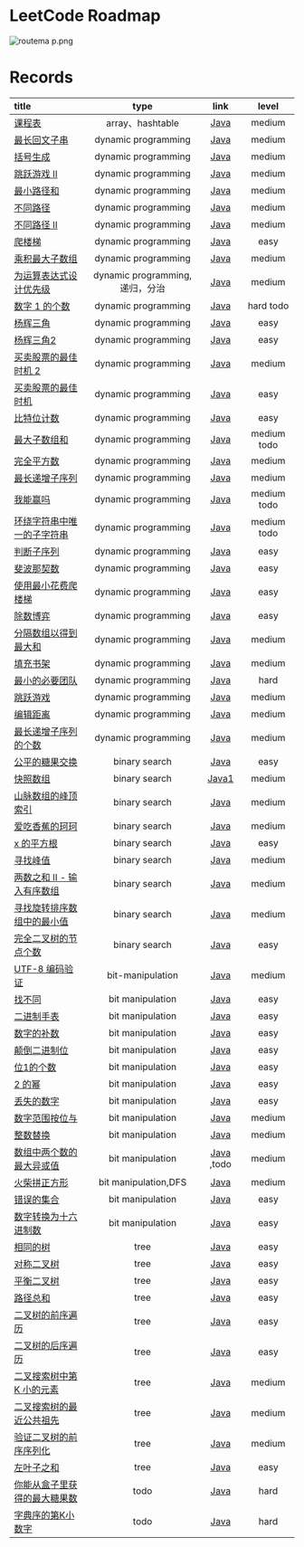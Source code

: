 # LeetCode Roadmap

![routema
p.png](routemap.png)

# Records

| title                                                                                                                                                                                                                                                                                                                                                                                                         |           type            |                                                           link                                                           |     level     |
|:--------------------------------------------------------------------------------------------------------------------------------------------------------------------------------------------------------------------------------------------------------------------------------------------------------------------------------------------------------------------------------------------------------------|:-------------------------:|:------------------------------------------------------------------------------------------------------------------------:|:-------------:|
| [课程表](https://leetcode.cn/problems/course-schedule/description/?envType=problem-list-v2&envId=2cktkvj)                                                                                                                                                                                                                                                                                                        |      array、hashtable      |                   [Java](https://github.com/xiamo0/leetcodejava/blob/main/src/CourseSchedule_207.java)                   |    medium     |
| [最长回文子串](https://leetcode.cn/problems/longest-palindromic-substring/description/?envType=problem-list-v2&envId=dynamic-programming)                                                                                                                                                                                                                                                                           |    dynamic programming    |             [Java](https://github.com/xiamo0/leetcodejava/blob/main/src/dp/LongestPalindromicSubstring.java)             |    medium     |
| [括号生成](https://leetcode.cn/problems/generate-parentheses/description/?envType=problem-list-v2&envId=dynamic-programming)                                                                                                                                                                                                                                                                                      |    dynamic programming    |                 [Java](https://github.com/xiamo0/leetcodejava/blob/main/src/dp/GenerateParentheses.java)                 |    medium     |
| [跳跃游戏 II](https://leetcode.cn/problems/jump-game-ii/description/?envType=problem-list-v2&envId=dynamic-programming)                                                                                                                                                                                                                                                                                           |    dynamic programming    |                     [Java](https://github.com/xiamo0/leetcodejava/blob/main/src/dp/JumpGameii.java)                      |    medium     |
| [最小路径和](https://leetcode.cn/problems/minimum-path-sum/description/?envType=problem-list-v2&envId=dynamic-programming)                                                                                                                                                                                                                                                                                         |    dynamic programming    |                   [Java](https://github.com/xiamo0/leetcodejava/blob/main/src/dp/MinimumPathSum.java)                    |    medium     |
| [不同路径](https://leetcode.cn/problems/unique-paths/description/?envType=problem-list-v2&envId=dynamic-programming)                                                                                                                                                                                                                                                                                              |    dynamic programming    |                     [Java](https://github.com/xiamo0/leetcodejava/blob/main/src/dp/UniquePaths.java)                     |    medium     |
| [不同路径 II](https://leetcode.cn/problems/unique-paths/description/?envType=problem-list-v2&envId=dynamic-programming)                                                                                                                                                                                                                                                                                           |    dynamic programming    |                    [Java](https://github.com/xiamo0/leetcodejava/blob/main/src/dp/UniquePathsIi.java)                    |    medium     |
| [爬楼梯](https://leetcode.cn/problems/climbing-stairs/description/?envType=problem-list-v2&envId=dynamic-programming)                                                                                                                                                                                                                                                                                            |    dynamic programming    |                   [Java](https://github.com/xiamo0/leetcodejava/blob/main/src/dp/ClimbingStairs.java)                    |     easy      |
| [乘积最大子数组](https://leetcode.cn/problems/maximum-product-subarray/description/)                                                                                                                                                                                                                                                                                                                                 |    dynamic programming    |               [Java](https://github.com/xiamo0/leetcodejava/blob/main/src/dp/MaximumProductSubarray.java)                |    medium     |
| [为运算表达式设计优先级](https://leetcode.cn/problems/different-ways-to-add-parentheses/description/?envType=problem-list-v2&envId=dynamic-programming)                                                                                                                                                                                                                                                                  | dynamic programming,递归，分治 |            [Java](https://github.com/xiamo0/leetcodejava/blob/main/src/dp/DifferentWaysToAddParentheses.java)            |    medium     |
| [数字 1 的个数](https://leetcode.cn/problems/number-of-digit-one/description/?envType=problem-list-v2&envId=dynamic-programming)                                                                                                                                                                                                                                                                                   |    dynamic programming    |                  [Java](https://github.com/xiamo0/leetcodejava/blob/main/src/dp/NumberOfDigitOne.java)                   |   hard todo   |
| [杨辉三角](https://leetcode.cn/problems/pascals-triangle/description/?envType=problem-list-v2&envId=dynamic-programming)                                                                                                                                                                                                                                                                                          |    dynamic programming    |                   [Java](https://github.com/xiamo0/leetcodejava/blob/main/src/dp/PascalsTriangle.java)                   |     easy      |
| [杨辉三角2](https://leetcode.cn/problems/pascals-triangle-ii/description/?envType=problem-list-v2&envId=dynamic-programming)                                                                                                                                                                                                                                                                                      |    dynamic programming    |                  [Java](https://github.com/xiamo0/leetcodejava/blob/main/src/dp/PascalsTriangle2.java)                   |     easy      |
| [买卖股票的最佳时机 2](https://leetcode.cn/problems/best-time-to-buy-and-sell-stock-ii/description/?envType=problem-list-v2&envId=dynamic-programming)                                                                                                                                                                                                                                                                 |    dynamic programming    |             [Java](https://github.com/xiamo0/leetcodejava/blob/main/src/dM/BestTimeToBuyAndSellStock2.java)              |    medium     |
| [买卖股票的最佳时机](https://leetcode.cn/problems/best-time-to-buy-and-sell-stock/description/?envType=problem-list-v2&envId=dynamic-programming)                                                                                                                                                                                                                                                                      |    dynamic programming    |              [Java](https://github.com/xiamo0/leetcodejava/blob/main/src/dp/BestTimeToBuyAndSellStock.java)              |     easy      |
| [比特位计数](https://leetcode.cn/problems/counting-bits/description/?envType=problem-list-v2&envId=dynamic-programming)                                                                                                                                                                                                                                                                                            |    dynamic programming    |                    [Java](https://github.com/xiamo0/leetcodejava/blob/main/src/dp/CountingBits.java)                     |     easy      |
| [最大子数组和](https://leetcode.cn/problems/maximum-subarray/description/?envType=problem-list-v2&envId=dynamic-programming)                                                                                                                                                                                                                                                                                        |    dynamic programming    |                   [Java](https://github.com/xiamo0/leetcodejava/blob/main/src/dp/MaximumSubarray.java)                   | medium   todo |
| [完全平方数](https://leetcode.cn/problems/perfect-squares/description/?envType=problem-list-v2&envId=dynamic-programming)                                                                                                                                                                                                                                                                                          |    dynamic programming    |                   [Java](https://github.com/xiamo0/leetcodejava/blob/main/src/dp/PerfectSquares.java)                    |    medium     |
| [最长递增子序列](https://leetcode.cn/problems/longest-increasing-subsequence/description/?envType=problem-list-v2&envId=dynamic-programming)                                                                                                                                                                                                                                                                         |    dynamic programming    |            [Java](https://github.com/xiamo0/leetcodejava/blob/main/src/dp/LongestIncreasingSubsequence.java)             |    medium     |
| [我能赢吗](https://leetcode.cn/problems/can-i-win/description/?envType=problem-list-v2&envId=dynamic-programming)                                                                                                                                                                                                                                                                                                 |    dynamic programming    |                       [Java](https://github.com/xiamo0/leetcodejava/blob/main/src/dp/CanIWin.java)                       | medium   todo |
| [环绕字符串中唯一的子字符串](https://leetcode.cn/problems/unique-substrings-in-wraparound-string/description/?envType=problem-list-v2&envId=dynamic-programming)                                                                                                                                                                                                                                                           |    dynamic programming    |         [Java](https://github.com/xiamo0/leetcodejava/blob/main/src/dp/UniqueSubstringsInWraparoundString.java)          | medium   todo |
| [判断子序列](https://leetcode.cn/problems/IsSubsequence/description/?envType=problem-list-v2&envId=dynamic-programming)                                                                                                                                                                                                                                                                                            |    dynamic programming    |                    [Java](https://github.com/xiamo0/leetcodejava/blob/main/src/dp/IsSubsequence.java)                    |     easy      |
| [斐波那契数](https://leetcode.cn/problems/fibonacci-number/description/?envType=problem-list-v2&envId=dynamic-programming)                                                                                                                                                                                                                                                                                         |    dynamic programming    |                   [Java](https://github.com/xiamo0/leetcodejava/blob/main/src/dp/FibonacciNumber.java)                   |     easy      |
| [使用最小花费爬楼梯](https://leetcode.cn/problems/MinCostClimbingStairs/description/?envType=problem-list-v2&envId=dynamic-programming)                                                                                                                                                                                                                                                                                |    dynamic programming    |                [Java](https://github.com/xiamo0/leetcodejava/blob/main/src/dp/MinCostClimbingStairs.java)                |     easy      |
| [除数博弈](https://leetcode.cn/problems/DivisorGame/description/?envType=problem-list-v2&envId=dynamic-programming)                                                                                                                                                                                                                                                                                               |    dynamic programming    |                     [Java](https://github.com/xiamo0/leetcodejava/blob/main/src/dp/DivisorGame.java)                     |     easy      |
| [分隔数组以得到最大和](https://leetcode.cn/problems/partition-array-for-maximum-sum/description/?envType=problem-list-v2&envId=dynamic-programming)                                                                                                                                                                                                                                                                     |    dynamic programming    |             [Java](https://github.com/xiamo0/leetcodejava/blob/main/src/dp/PartitionArrayForMaximumSum.java)             |    medium     |
| [填充书架](https://leetcode.cn/problems/filling-bookcase-shelves/description/?envType=problem-list-v2&envId=dynamic-programming)                                                                                                                                                                                                                                                                                  |    dynamic programming    |               [Java](https://github.com/xiamo0/leetcodejava/blob/main/src/dp/FillingBookcaseShelves.java)                |    medium     |
| [最小的必要团队](https://leetcode.cn/problems/smallest-sufficient-team/description/?envType=problem-list-v2&envId=dynamic-programming)                                                                                                                                                                                                                                                                               |    dynamic programming    |               [Java](https://github.com/xiamo0/leetcodejava/blob/main/src/dp/SmallestSufficientTeam.java)                |     hard      |
| [跳跃游戏](https://leetcode.cn/problems/jump-game/description/?envType=problem-list-v2&envId=dynamic-programming)                                                                                                                                                                                                                                                                                                 |    dynamic programming    |                      [Java](https://github.com/xiamo0/leetcodejava/blob/main/src/dp/JumpGame.java)                       |    medium     |
| [编辑距离](https://leetcode.cn/problems/edit-distance/description/?envType=problem-list-v2&envId=dynamic-programming)                                                                                                                                                                                                                                                                                             |    dynamic programming    |                    [Java](https://github.com/xiamo0/leetcodejava/blob/main/src/dp/EditDistance.java)                     |    medium     |
| [最长递增子序列的个数](https://leetcode.cn/problems/number-of-longest-increasing-subsequence/description/?envType=problem-list-v2&envId=dynamic-programming)                                                                                                                                                                                                                                                            |    dynamic programming    |        [Java](https://github.com/xiamo0/leetcodejava/blob/main/src/dp/NumberOfLongestIncreasingSubsequence.java)         |    medium     |
| [公平的糖果交换](https://leetcode.cn/problems/fair-candy-swap/description/?envType=problem-list-v2&envId=binary-search)                                                                                                                                                                                                                                                                                              |       binary search       |               [Java](https://github.com/xiamo0/leetcodejava/blob/main/src/binarysearch/FairCandySwap.java)               |     easy      |
| [快照数组](https://leetcode.cn/problems/snapshot-array/description/?envType=problem-list-v2&envId=binary-search)                                                                                                                                                                                                                                                                                                  |       binary search       |              [Java1](https://github.com/xiamo0/leetcodejava/blob/main/src/binarysearch/SnapshotArray.java)               |    medium     |
| [山脉数组的峰顶索引](https://leetcode.cn/problems/peak-index-in-a-mountain-array/description/?envType=problem-list-v2&envId=binary-search)                                                                                                                                                                                                                                                                             |       binary search       |         [Java](https://github.com/xiamo0/leetcodejava/blob/main/src/binarysearch/PeakIndexInAMountainArray.java)         |    medium     |
| [爱吃香蕉的珂珂](https://leetcode.cn/problems/koko-eating-bananas/description/?envType=problem-list-v2&envId=binary-search)                                                                                                                                                                                                                                                                                          |       binary search       |             [Java](https://github.com/xiamo0/leetcodejava/blob/main/src/binarysearch/KokoEatingBananas.java)             |    medium     |
| [x 的平方根](https://leetcode.cn/problems/sqrtx/description/?envType=problem-list-v2&envId=binary-search)                                                                                                                                                                                                                                                                                                         |       binary search       |                   [Java](https://github.com/xiamo0/leetcodejava/blob/main/src/binarysearch/Sqrtx.java)                   |     easy      |
| [寻找峰值](https://leetcode.cn/problems/find-peak-element/description/?envType=problem-list-v2&envId=binary-search)                                                                                                                                                                                                                                                                                               |       binary search       |              [Java](https://github.com/xiamo0/leetcodejava/blob/main/src/binarysearch/FindPeakElement.java)              |    medium     |
| [两数之和 II - 输入有序数组](https://leetcode.cn/problems/two-sum-ii-input-array-is-sorted/description/?envType=problem-list-v2&envId=binary-search)                                                                                                                                                                                                                                                                    |       binary search       |        [Java](https://github.com/xiamo0/leetcodejava/blob/main/src/binarysearch/TwoSumIiInputArrayIsSorted.java)         |    medium     |
| [寻找旋转排序数组中的最小值](https://leetcode.cn/problems/find-minimum-in-rotated-sorted-array/description/?envType=problem-list-v2&envId=binary-search)                                                                                                                                                                                                                                                                   |       binary search       |      [Java](https://github.com/xiamo0/leetcodejava/blob/main/src/binarysearch/FindMinimumInRotatedSortedArray.java)      |    medium     |
| [完全二叉树的节点个数](https://leetcode.cn/problems/count-complete-tree-nodes/description/?envType=problem-list-v2&envId=binary-search)                                                                                                                                                                                                                                                                                 |       binary search       |          [Java](https://github.com/xiamo0/leetcodejava/blob/main/src/binarysearch/CountCompleteTreeNodes.java)           |     easy      |
| [UTF-8 编码验证](https://leetcode.cn/problems/utf-8-validation/description/?envType=problem-list-v2&envId=bit-manipulation)                                                                                                                                                                                                                                                                                       |     bit-manipulation      |             [Java](https://github.com/xiamo0/leetcodejava/blob/main/src/bitmanipulation/Utf8Validation.java)             |    medium     |
| [找不同](https://leetcode.cn/problems/find-the-difference/description/?envType=problem-list-v2&envId=bit-manipulation)                                                                                                                                                                                                                                                                                           |     bit manipulation      |           [Java](https://github.com/xiamo0/leetcodejava/blob/main/src/bitmanipulation/FindTheDifference.java)            |     easy      |
| [二进制手表](https://leetcode.cn/problems/binary-watch/description/?envType=problem-list-v2&envId=bit-manipulation)                                                                                                                                                                                                                                                                                                |     bit manipulation      |              [Java](https://github.com/xiamo0/leetcodejava/blob/main/src/bitmanipulation/BinaryWatch.java)               |     easy      |
| [数字的补数](https://leetcode.cn/problems/number-complement/description/?envType=problem-list-v2&envId=bit-manipulation)                                                                                                                                                                                                                                                                                           |     bit manipulation      |            [Java](https://github.com/xiamo0/leetcodejava/blob/main/src/bitmanipulation/NumberComplement.java)            |     easy      |
| [颠倒二进制位](https://leetcode.cn/problems/reverse-bits/description/?envType=problem-list-v2&envId=bit-manipulation)                                                                                                                                                                                                                                                                                               |     bit manipulation      |              [Java](https://github.com/xiamo0/leetcodejava/blob/main/src/bitmanipulation/ReverseBits.java)               |     easy      |
| [位1的个数](https://leetcode.cn/problems/number-of-1-bits/description/?envType=problem-list-v2&envId=bit-manipulation)                                                                                                                                                                                                                                                                                            |     bit manipulation      |             [Java](https://github.com/xiamo0/leetcodejava/blob/main/src/bitmanipulation/NumberOf1Bits.java)              |     easy      |
| [2 的幂](https://leetcode.cn/problems/power-of-two/description/?envType=problem-list-v2&envId=bit-manipulation)                                                                                                                                                                                                                                                                                                 |     bit manipulation      |               [Java](https://github.com/xiamo0/leetcodejava/blob/main/src/bitmanipulation/PowerOfTwo.java)               |     easy      |
| [丢失的数字](https://leetcode.cn/problems/missing-number/description/?envType=problem-list-v2&envId=bit-manipulation)                                                                                                                                                                                                                                                                                              |     bit manipulation      |             [Java](https://github.com/xiamo0/leetcodejava/blob/main/src/bitmanipulation/MissingNumber.java)              |     easy      |
| [数字范围按位与](https://leetcode.cn/problems/bitwise-and-of-numbers-range/description/?envType=problem-list-v2&envId=bit-manipulation)                                                                                                                                                                                                                                                                              |     bit manipulation      |        [Java](https://github.com/xiamo0/leetcodejava/blob/main/src/bitmanipulation/BitwiseAndOfNumbersRange.java)        |    medium     |
| [整数替换](https://leetcode.cn/problems/integer-replacement/?envType=problem-list-v2&envId=bit-manipulation)                                                                                                                                                                                                                                                                                                      |     bit manipulation      |           [Java](https://github.com/xiamo0/leetcodejava/blob/main/src/bitmanipulation/IntegerReplacement.java)           |    medium     |
| [数组中两个数的最大异或值](https://leetcode.cn/problems/maximum-xor-of-two-numbers-in-an-array/description/?envType=problem-list-v2&envId=bit-manipulation)                                                                                                                                                                                                                                                               |     bit manipulation      | [Java](https://github.com/xiamo0/leetcodejava/blob/main/src/bitmanipulation/MaximumXorOfTwoNumbersInAnArray.java) ,todo  |    medium     |
| [火柴拼正方形](https://leetcode.cn/problems/matchsticks-to-square/description/?envType=problem-list-v2&envId=bit-manipulation)                                                                                                                                                                                                                                                                                      |   bit manipulation,DFS    |          [Java](https://github.com/xiamo0/leetcodejava/blob/main/src/bitmanipulation/MatchsticksToSquare.java)           |    medium     |
| [错误的集合](https://leetcode.cn/problems/set-mismatch/description/?envType=problem-list-v2&envId=bit-manipulation)                                                                                                                                                                                                                                                                                                |     bit manipulation      |              [Java](https://github.com/xiamo0/leetcodejava/blob/main/src/bitmanipulation/SetMismatch.java)               |     easy      |
| [数字转换为十六进制数](https://leetcode.cn/problems/convert-a-number-to-hexadecimal/description/?envType=problem-list-v2&envId=bit-manipulation)                                                                                                                                                                                                                                                                        |     bit manipulation      |      [Java](https://github.com/xiamo0/leetcodejava/blob/main/src/bitmanipulation/ConvertANumberToHexadecimal.java)       |     easy      |
| [相同的树](https://leetcode.cn/problems/same-tree/description/?envType=problem-list-v2&envId=tree)                                                                                                                                                                                                                                                                                                                |           tree            |                     [Java](https://github.com/xiamo0/leetcodejava/blob/main/src/tree/SameTree.java)                      |     easy      |
| [对称二叉树](https://leetcode.cn/problems/symmetric-tree/description/?envType=problem-list-v2&envId=tree)                                                                                                                                                                                                                                                                                                          |           tree            |                   [Java](https://github.com/xiamo0/leetcodejava/blob/main/src/tree/SymmetricTree.java)                   |     easy      |
| [平衡二叉树](https://leetcode.cn/problems/balanced-binary-tree/description/?envType=problem-list-v2&envId=tree)                                                                                                                                                                                                                                                                                                    |           tree            |                [Java](https://github.com/xiamo0/leetcodejava/blob/main/src/tree/BalancedBinaryTree.java)                 |     easy      |
| [路径总和](https://leetcode.cn/problems/path-sum/description/?envType=problem-list-v2&envId=tree)                                                                                                                                                                                                                                                                                                                 |           tree            |                      [Java](https://github.com/xiamo0/leetcodejava/blob/main/src/tree/PathSum.java)                      |     easy      |
| [二叉树的前序遍历](https://leetcode.cn/problems/binary-tree-preorder-traversal/description/?envType=problem-list-v2&envId=tree)                                                                                                                                                                                                                                                                                       |           tree            |            [Java](https://github.com/xiamo0/leetcodejava/blob/main/src/tree/BinaryTreePreorderTraversal.java)            |     easy      |
| [二叉树的后序遍历](https://leetcode.cn/problems/binary-tree-postorder-traversal/description/?envType=problem-list-v2&envId=tree)                                                                                                                                                                                                                                                                                      |           tree            |           [Java](https://github.com/xiamo0/leetcodejava/blob/main/src/tree/BinaryTreePostorderTraversal.java)            |     easy      |
| [二叉搜索树中第 K 小的元素](https://leetcode.cn/problems/kth-smallest-element-in-a-bst/description/?envType=problem-list-v2&envId=tree)                                                                                                                                                                                                                                                                                  |           tree            |             [Java](https://github.com/xiamo0/leetcodejava/blob/main/src/tree/KthSmallestElementInABst.java)              |    medium     |
| [二叉搜索树的最近公共祖先](https://leetcode.cn/problems/lowest-common-ancestor-of-a-binary-search-tree/?envType=problem-list-v2&envId=tree)                                                                                                                                                                                                                                                                               |           tree            |      [Java](https://github.com/xiamo0/leetcodejava/blob/main/src/tree/LowestCommonAncestorOfABinarySearchTree.java)      |    medium     |
| [验证二叉树的前序序列化](https://leetcode.cn/problems/verify-preorder-serialization-of-a-binary-tree/description/?envType=problem-list-v2&envId=tree)                                                                                                                                                                                                                                                                    |           tree            |     [Java](https://github.com/xiamo0/leetcodejava/blob/main/src/tree/VerifyPreorderSerializationOfABinaryTree.java)      |    medium     |
| [左叶子之和](https://leetcode.cn/problems/sum-of-left-leaves/description/?envType=problem-list-v2&envId=tree)                                                                                                                                                                                                                                                                    |           tree            |                  [Java](https://github.com/xiamo0/leetcodejava/blob/main/src/tree/SumOfLeftLeaves.java)                  |     easy      |
| [你能从盒子里获得的最大糖果数](https://leetcode.cn/problems/maximum-candies-you-can-get-from-boxes/description/?envType=daily-question&envId=2025-06-03)                                                                                                                                                                                                                                                                    |           todo            | [Java](https://github.com/xiamo0/leetcodejava/blob/main/src/dailyquestion/MaximumCandiesYouCanGetFromBoxes.java)     |     hard      |
| [字典序的第K小数字](https://leetcode.cn/problems/k-th-smallest-in-lexicographical-order/description/?envType=daily-question&envId=2025-06-09)                                                                                                                                                                                                                                                                    |           todo            | [Java](https://github.com/xiamo0/leetcodejava/blob/main/src/dailyquestion/KThSmallestInLexicographicalOrder.java)    |     hard      |



